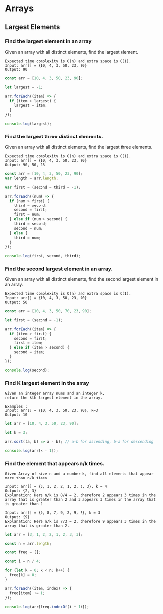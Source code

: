 # Arrays

## Largest Elements

### Find the largest element in an array

Given an array with all distinct elements, find the largest element.

```
Expected time complexity is O(n) and extra space is O(1).
Input: arr[] = {10, 4, 3, 50, 23, 90}
Output: 90
```

```js
const arr = [10, 4, 3, 50, 23, 90];

let largest = -1;

arr.forEach((item) => {
  if (item > largest) {
    largest = item;
  }
});

console.log(largest);
```

### Find the largest three distinct elements.

Given an array with all distinct elements, find the largest three elements.

```
Expected time complexity is O(n) and extra space is O(1).
Input: arr[] = {10, 4, 3, 50, 23, 90}
Output: 90, 50, 23
```

```js
const arr = [10, 4, 3, 50, 23, 90];
var length = arr.length;

var first = (second = third = -1);

arr.forEach((num) => {
  if (num > first) {
    third = second;
    second = first;
    first = num;
  } else if (num > second) {
    third = second;
    second = num;
  } else {
    third = num;
  }
});

console.log(first, second, third);
```

### Find the second largest element in an array.

Given an array with all distinct elements, find the second largest element in an array.

```
Expected time complexity is O(n) and extra space is O(1).
Input: arr[] = {10, 4, 3, 50, 23, 90}
Output: 50
```

```js
const arr = [10, 4, 3, 50, 70, 23, 90];

let first = (second = -1);

arr.forEach((item) => {
  if (item > first) {
    second = first;
    first = item;
  } else if (item > second) {
    second = item;
  }
});

console.log(second);
```

### Find K largest element in the array

```
Given an integer array nums and an integer k,
return the kth largest element in the array.

Examples :
Input: arr[] = {10, 4, 3, 50, 23, 90}, k=3
Output: 10
```

```js
let arr = [10, 4, 3, 50, 23, 90];

let k = 3;

arr.sort((a, b) => a - b); // a-b for ascending, b-a for descending

console.log(arr[k - 1]);
```

### Find the element that appears n/k times.

```
Given Array of size n and a number k, find all elements that appear more than n/k times

Input: arr[] = {3, 1, 2, 2, 1, 2, 3, 3}, k = 4
Output: {2, 3}
Explanation: Here n/k is 8/4 = 2, therefore 2 appears 3 times in the array that is greater than 2 and 3 appears 3 times in the array that is greater than 2

Input: arr[] = {9, 8, 7, 9, 2, 9, 7}, k = 3
Output: {9}
Explanation: Here n/k is 7/3 = 2, therefore 9 appears 3 times in the array that is greater than 2.
```

```js
let arr = [3, 1, 2, 2, 1, 2, 3, 3];

const n = arr.length;

const freq = [];

const i = n / 4;

for (let k = 0; k < n; k++) {
  freq[k] = 0;
}

arr.forEach((item, index) => {
  freq[item] += 1;
});

console.log(arr[freq.indexOf(i + 1)]);
```
